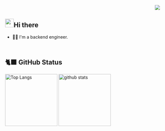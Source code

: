 <!-- 1. GitHub usernameを変更 -->
<div align="right">
  <img src="https://komarev.com/ghpvc/?username=ni4120" />
</div>


<!-- 2. プロフィールや連絡先を変更 -->
## <img src="https://media.giphy.com/media/hvRJCLFzcasrR4ia7z/giphy.gif" width="28" >Hi there

- 🧑‍💻 I'm a backend engineer.

<br>

<!-- 4. GitHub usernameを変更, 2箇所 -->
<!-- ライトモート：theme=light, ダークモート：theme=vue-dark  -->
## 🐈‍⬛ GitHub Status
<div align="left"> 
  <img alt="Top Langs" height="170px" src="https://github-readme-stats.vercel.app/api?username=ni4120&theme=vue-dark&layout=compact" />
  <img alt="github stats" height="170px" src="https://github-readme-stats.vercel.app/api/top-langs/?username=ni4120&theme=vue-dark&layout=compact" />
</div>


